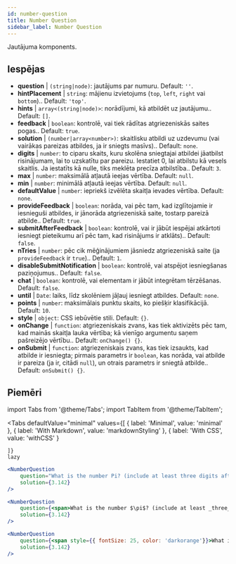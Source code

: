 ```yaml
---
id: number-question 
title: Number Question
sidebar_label: Number Question
---
```


Jautājuma komponents.

## Iespējas

* __question__ | `(string|node)`: jautājums par numuru. Default: `''`.
* __hintPlacement__ | `string`: mājienu izvietojums (`top`, `left`, `right` vai `bottom`).. Default: `'top'`.
* __hints__ | `array<(string|node)>`: norādījumi, kā atbildēt uz jautājumu.. Default: `[]`.
* __feedback__ | `boolean`: kontrolē, vai tiek rādītas atgriezeniskās saites pogas.. Default: `true`.
* __solution__ | `(number|array<number>)`: skaitlisku atbildi uz uzdevumu (vai vairākas pareizas atbildes, ja ir sniegts masīvs).. Default: `none`.
* __digits__ | `number`: to ciparu skaits, kuru skolēna sniegtajai atbildei jāatbilst risinājumam, lai to uzskatītu par pareizu. Iestatiet 0, lai atbilstu kā vesels skaitlis. Ja iestatīts kā nulle, tiks meklēta precīza atbilstība.. Default: `3`.
* __max__ | `number`: maksimālā atļautā ieejas vērtība. Default: `null`.
* __min__ | `number`: minimālā atļautā ieejas vērtība. Default: `null`.
* __defaultValue__ | `number`: iepriekš izvēlēta skaitļa ievades vērtība. Default: `none`.
* __provideFeedback__ | `boolean`: norāda, vai pēc tam, kad izglītojamie ir iesnieguši atbildes, ir jānorāda atgriezeniskā saite, tostarp pareizā atbilde.. Default: `true`.
* __submitAfterFeedback__ | `boolean`: kontrolē, vai ir jābūt iespējai atkārtoti iesniegt pieteikumu arī pēc tam, kad risinājums ir atklāts).. Default: `false`.
* __nTries__ | `number`: pēc cik mēģinājumiem jāsniedz atgriezeniskā saite (ja `provideFeedback` ir `true`).. Default: `1`.
* __disableSubmitNotification__ | `boolean`: kontrolē, vai atspējot iesniegšanas paziņojumus.. Default: `false`.
* __chat__ | `boolean`: kontrolē, vai elementam ir jābūt integrētam tērzēšanas. Default: `false`.
* __until__ | `Date`: laiks, līdz skolēniem jāļauj iesniegt atbildes. Default: `none`.
* __points__ | `number`: maksimālais punktu skaits, ko piešķir klasifikācijā. Default: `10`.
* __style__ | `object`: CSS iebūvētie stili. Default: `{}`.
* __onChange__ | `function`: atgriezeniskais zvans, kas tiek aktivizēts pēc tam, kad mainās skaitļa lauka vērtība; kā vienīgo argumentu saņem pašreizējo vērtību.. Default: `onChange() {}`.
* __onSubmit__ | `function`: atgriezeniskais zvans, kas tiek izsaukts, kad atbilde ir iesniegta; pirmais parametrs ir `boolean`, kas norāda, vai atbilde ir pareiza (ja ir, citādi `null`), un otrais parametrs ir sniegtā atbilde.. Default: `onSubmit() {}`.


## Piemēri

import Tabs from '@theme/Tabs';
import TabItem from '@theme/TabItem';

<Tabs
    defaultValue="minimal"
    values={[
        { label: 'Minimal', value: 'minimal' },
        { label: 'With Markdown', value: 'markdownStyling' },
        { label: 'With CSS', value: 'withCSS' }
        
    ]}
    lazy
>

<TabItem value="minimal">

```jsx live
<NumberQuestion
    question="What is the number Pi? (include at least three digits after the decimal point)"
    solution={3.142}
/>
```
</TabItem>

<TabItem value="markdownStyling">

```jsx live
<NumberQuestion
    question={<span>What is the number $\pi$? (include at least _three_ digits after the decimal point)</span>}
    solution={3.142}
/>
```
</TabItem>

<TabItem value="withCSS">

```jsx live
<NumberQuestion
    question={<span style={{ fontSize: 25, color: 'darkorange'}}>What is the number PI - three digits after the period</span>}
    solution={3.142}
/>
```
</TabItem>

</Tabs>
